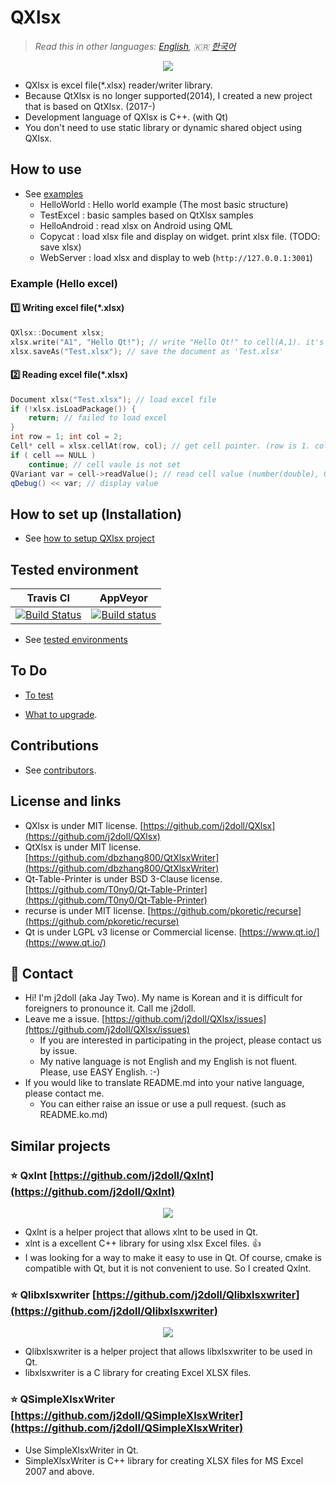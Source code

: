 # QXlsx

> *Read this in other languages: [English](README.md), :kr: [한국어](README.ko.md)*

<p align="center"><img src="https://github.com/j2doll/QXlsx/raw/master/markdown.data/QXlsx-Desktop.png"></p>

- QXlsx is excel file(*.xlsx) reader/writer library.
- Because QtXlsx is no longer supported(2014), I created a new project that is based on QtXlsx. (2017-)
- Development language of QXlsx is C++. (with Qt)
- You don't need to use static library or dynamic shared object using QXlsx.

## How to use
- See [examples](Example.md)
	- HelloWorld : Hello world example (The most basic structure)
	- TestExcel : basic samples based on QtXlsx samples
	- HelloAndroid : read xlsx on Android using QML
	- Copycat : load xlsx file and display on widget. print xlsx file. (TODO: save xlsx)
	- WebServer : load xlsx and display to web (`http://127.0.0.1:3001`)
		
### Example (Hello excel)

#### :one: Writing excel file(*.xlsx)

```cpp
QXlsx::Document xlsx;
xlsx.write("A1", "Hello Qt!"); // write "Hello Qt!" to cell(A,1). it's shared string.
xlsx.saveAs("Test.xlsx"); // save the document as 'Test.xlsx'
```

#### :two: Reading excel file(*.xlsx)

```cpp
Document xlsx("Test.xlsx"); // load excel file
if (!xlsx.isLoadPackage()) { 
	return; // failed to load excel
}
int row = 1; int col = 2;
Cell* cell = xlsx.cellAt(row, col); // get cell pointer. (row is 1. column is 2.)
if ( cell == NULL )
	continue; // cell vaule is not set
QVariant var = cell->readValue(); // read cell value (number(double), QDateTime, QString ...)
qDebug() << var; // display value
```

## How to set up (Installation)

- See [how to setup QXlsx project](HowToSetProject.md)	

## Tested environment

Travis CI | AppVeyor
:-------: | :-------:
[![Build Status](https://travis-ci.com/j2doll/QXlsx.svg?branch=master)](https://travis-ci.com/j2doll/QXlsx) | [![Build status](https://ci.appveyor.com/api/projects/status/jkod8257gg66vm6e?svg=true)](https://ci.appveyor.com/project/j2doll/qxlsx)

- See [tested environments](TestEnv.md)

## To Do

- [To test](ToTest.md)

- [What to upgrade](ToUpgrade.md).

## Contributions

- See [contributors](https://github.com/j2doll/QXlsx/graphs/contributors).

## License and links
- QXlsx is under MIT license. [https://github.com/j2doll/QXlsx](https://github.com/j2doll/QXlsx)
- QtXlsx is under MIT license. [https://github.com/dbzhang800/QtXlsxWriter](https://github.com/dbzhang800/QtXlsxWriter)
- Qt-Table-Printer is under BSD 3-Clause license. [https://github.com/T0ny0/Qt-Table-Printer](https://github.com/T0ny0/Qt-Table-Printer) 
- recurse is under MIT license. [https://github.com/pkoretic/recurse](https://github.com/pkoretic/recurse)
- Qt is under LGPL v3 license or Commercial license. [https://www.qt.io/](https://www.qt.io/) 

## :email: Contact
- Hi! I'm j2doll (aka Jay Two). My name is Korean and it is difficult for foreigners to pronounce it. Call me j2doll.
- Leave me a issue. [https://github.com/j2doll/QXlsx/issues](https://github.com/j2doll/QXlsx/issues)
	- If you are interested in participating in the project, please contact us by issue.
	- My native language is not English and my English is not fluent. Please, use EASY English. :-)
- If you would like to translate README.md into your native language, please contact me.
	- You can either raise an issue or use a pull request. (such as README.ko.md)
	
## Similar projects

### :star: <b>Qxlnt</b> [https://github.com/j2doll/Qxlnt](https://github.com/j2doll/Qxlnt)

<p align="center"><img src="https://github.com/j2doll/Qxlnt/raw/master/markdown-data/Concept-QXlnt.jpg"></p>

- Qxlnt is a helper project that allows xlnt to be used in Qt.
- xlnt is a excellent C++ library for using xlsx Excel files. :+1:
- I was looking for a way to make it easy to use in Qt. Of course, cmake is compatible with Qt, but it is not convenient to use. So I created Qxlnt.

### :star: <b>Qlibxlsxwriter</b> [https://github.com/j2doll/Qlibxlsxwriter](https://github.com/j2doll/Qlibxlsxwriter)

<p align="center"><img src="https://github.com/j2doll/Qlibxlsxwriter/raw/master/markdown.data/logo.png"></p>

- Qlibxlsxwriter is a helper project that allows libxlsxwriter to be used in Qt.
- libxlsxwriter is a C library for creating Excel XLSX files.

### :star: <b>QSimpleXlsxWriter</b> [https://github.com/j2doll/QSimpleXlsxWriter](https://github.com/j2doll/QSimpleXlsxWriter)

- Use SimpleXlsxWriter in Qt.
- SimpleXlsxWriter is C++ library for creating XLSX files for MS Excel 2007 and above.
